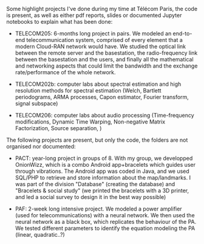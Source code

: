 Some highlight projects I've done during my time at Télécom Paris, the code is present, as well as either pdf reports, slides or documented Jupyter notebooks to explain what has been done:

- TELECOM205: 6-months long project in pairs. We modeled an end-to-end telecommunication system, comprised of every element that a modern Cloud-RAN network would have. We studied the optical link between the remote server and the basestation, the radio-frequency link between the basestation and the users, and finally all the mathematical and networking aspects that could limit the bandwidth and the exchange rate/performance of the whole network.

- TELECOM202b: computer labs about spectral estimation and high resolution methods for spectral estimation (Welch, Bartlett periodograms, ARMA processes, Capon estimator, Fourier transform, signal subspace)

- TELECOM206: computer labs about audio processing (Time-frequency modifications, Dynamic Time Warping, Non-negative Matrix Factorization, Source separation, )

The following projects are present, but only the code, the folders are not organised nor documented:
- PACT: year-long project in groups of 8. With my group, we developped OnionWizz, which is a combo Android app+bracelets which guides user through vibrations. The Android app was coded in Java, and we used SQL/PHP to retrieve and store information about the map/landmarks. I was part of the division "Database" (creating the database) and "Bracelets & social study" (we printed the bracelets with a 3D printer, and led a social survey to design it in the best way possible)

- PAF: 2-week long intensive project. We modeled a power amplifier (used for telecommunications) with a neural network. We then used the neural network as a black box, which replicates the behaviour of the PA. We tested different parameters to identify the equation modeling the PA (linear, quadratic..?)
